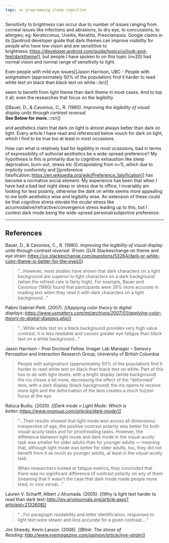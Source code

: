 ```yaml
---
tags: ux programming sleep cognition
---
```


Sensitivity to brightness can occur due to number of issues ranging from corneal issues like infections and abrasions, to dry eye, to concussions, to allergies; eg: Keratoconus, Uveitis, Keratitis, Preeclampsia. Google claims in its [[android developer guide that dark themes can improve visibility for people who have low vision and are sensititive to brightness::https://developer.android.com/guide/topics/ui/look-and-feel/darktheme]], but people I have spoken to on this topic (n≈20) had normal vision and normal range of sensitivity to light. 

Even people with mild eye issues[[Jason Harrison, UBC - People with astigmatism (approximately 50% of the population) find it harder to read white text on black than black text on white.::lsn]] 

seem to benefit from light theme than dark theme in most cases. And to top it all, even the researches that focus on the legibility

[[Bauer, D., & Cavonius, C., R. (1980). *Improving the legibility of visual display units through contrast reversal.* <br/>**See Below for more**.::rsn]] 

and aesthetics claim that dark on light is almost always better than dark on light. Every article I have read and referenced below vouch for dark on light, which I find to be true too at least in most occasions.

How can what is relatively bad for legibility in most ocassions, bad in terms of expressibility of authorial aesthetics be a wide-spread preference? My hypothesis is this is primarily due to cognitive exhaustion like sleep deprivation, burn-out, stress etc (Extrapolating from n=1), which due to implicity conformity and [[preference falsification::https://en.wikipedia.org/wiki/Preference_falsification]] has become a normative social element. My experience has been that when I have had a bad last night sleep or stress due to office, I invariably am looking for less polarity, otherwise the dark on white seems more appealing to me both aesthetics wise and legibility wise. An extension of these could be that cognitive stress elevate the ocular stress like accomodative/refractive/convergence stress leading up to this, but I contest dark mode being the wide-spread personal/subjective preference.

---

## References

Bauer, D., & Cavonius, C., R. (1980). *Improving the legibility of visual display units through contrast reversal.*
(From: [[UX Stackexchange on theme and eye strain::https://ux.stackexchange.com/questions/53264/dark-or-white-color-theme-is-better-for-the-eyes]])
> "...However, most studies have shown that dark characters on a light background are superior to light characters on a dark background (when the refresh rate is fairly high). For example, Bauer and Cavonius (1980) found that participants were 26% more accurate in reading text when they read it with dark characters on a light background..."

Pabini Gabriel-Petit. (2007). *[[Applying color theory to digital displays::https://www.uxmatters.com/mt/archives/2007/01/applying-color-theory-to-digital-displays.php]]*
> "...While white text on a black background provides very high value contrast, it is less readable and causes greater eye fatigue than black text on a white background..."

Jason Harrison – Post Doctoral Fellow, Imager Lab Manager – Sensory Perception and Interaction Research Group, University of British Columbia
>People with astigmatism (approximately 50% of the population) find it harder to read white text on black than black text on white. Part of this has to do with light levels: with a bright display (white background) the iris closes a bit more, decreasing the effect of the "deformed" lens; with a dark display (black background) the iris opens to receive more light and the deformation of the lens creates a much fuzzier focus at the eye.

Raluca Budiu. (2020). *[[Dark mode v Light Mode: Which is better::https://www.nngroup.com/articles/dark-mode/]]*
> "...Their results showed that light mode won across all dimensions: irrespective of age, the positive contrast polarity was better for both visual-acuity tasks and for proofreading tasks. However, the difference between light mode and dark mode in the visual-acuity task was smaller for older adults than for younger adults — meaning that, although light mode was better for older adults, too, they did not benefit from it as much as younger adults, at least in the visual-acuity task.
>
> When researchers looked at fatigue metrics, they concluded that there was no significant difference of contrast polarity on any of them (meaning that it wasn’t the case that dark mode made people more tired, or vice versa)..."

Lauren V. Scharff, Albert J Ahumada. (2005). [[Why is light text harder to read than dark text::http://jov.arvojournals.org/article.aspx?articleid=2132608]]
> "...For paragraph readability and letter identification, responses to light text were slower and less accurate for a given contrast...."


Jim Sheedy, Kevin Larson. (2008). *[[Blink: The stress of Reading::http://www.eyemagazine.com/opinion/article/eye-strain]]*



